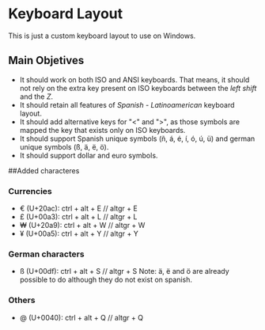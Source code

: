# Keyboard Layout
This is just a custom keyboard layout to use on Windows.
## Main Objetives
* It should work on both ISO and ANSI keyboards. That means, it should not rely on the extra key present on ISO keyboards between the _left shift_ and the _Z_.
* It should retain all features of _Spanish - Latinoamerican_ keyboard layout.
* It should add alternative keys for "<" and ">", as those symbols are mapped the key that exists only on ISO keyboards.
* It should support Spanish unique symbols (ñ, á, é, í, ó, ú, ü) and german unique symbols (ß, ä, ë, ö).
* It should support dollar and euro symbols.

##Added characteres
### Currencies
* € (U+20ac): ctrl + alt + E  //  altgr + E
* £ (U+00a3): ctrl + alt + L  //  altgr + L
* ₩ (U+20a9): ctrl + alt + W  //  altgr + W
* ¥ (U+00a5): ctrl + alt + Y  //  altgr + Y

### German characters
* ß (U+00df): ctrl + alt + S  //  altgr + S
Note: ä, ë and ö are already possible to do although they do not exist on spanish.

### Others
* @ (U+0040): ctrl + alt + Q  //  altgr + Q
